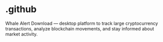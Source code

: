 # .github
Whale Alert Download — desktop platform to track large cryptocurrency transactions, analyze blockchain movements, and stay informed about market activity.

